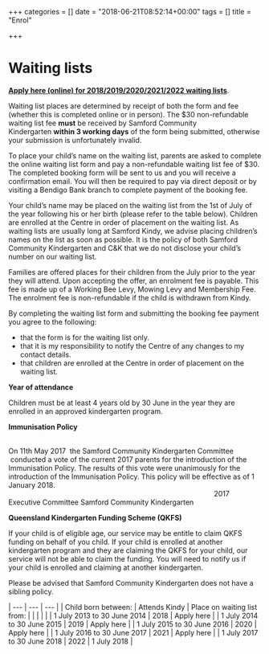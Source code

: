 +++
categories = []
date = "2018-06-21T08:52:14+00:00"
tags = []
title = "Enrol"

+++
# **Waiting lists**

[**Apply here (online) for 2018/2019/2020/2021/2022 waiting lists**](https://carlosaya.github.io/SCK/waiting-list/index.html).

Waiting list places are determined by receipt of both the form and fee (whether this is completed online or in person). The $30 non-refundable waiting list fee **must** be received by Samford Community Kindergarten **within 3 working days** of the form being submitted, otherwise your submission is unfortunately invalid.

To place your child’s name on the waiting list, parents are asked to complete the online waiting list form and pay a non-refundable waiting list fee of $30. The completed booking form will be sent to us and you will receive a confirmation email. You will then be required to pay via direct deposit or by visiting a Bendigo Bank branch to complete payment of the booking fee.

Your child’s name may be placed on the waiting list from the 1st of July of the year following his or her birth (please refer to the table below). Children are enrolled at the Centre in order of placement on the waiting list. As waiting lists are usually long at Samford Kindy, we advise placing children’s names on the list as soon as possible. It is the policy of both Samford Community Kindergarten and C&K that we do not disclose your child’s number on our waiting list.

Families are offered places for their children from the July prior to the year they will attend. Upon accepting the offer, an enrolment fee is payable. This fee is made up of a Working Bee Levy, Mowing Levy and Membership Fee. The enrolment fee is non-refundable if the child is withdrawn from Kindy.

By completing the waiting list form and submitting the booking fee payment you agree to the following:

* that the form is for the waiting list only.
* that it is my responsibility to notify the Centre of any changes to my contact details.
* that children are enrolled at the Centre in order of placement on the waiting list.

**Year of attendance**

Children must be at least 4 years old by 30 June in the year they are enrolled in an approved kindergarten program.

**Immunisation Policy**                                                                                                       

On 11th May 2017  the Samford Community Kindergarten Committee  conducted a vote of the current 2017 parents for the introduction of the Immunisation Policy. The results of this vote were unanimously for the introduction of the Immunisation Policy. This policy will be effective as of 1 January 2018.                                                                                                                                                                                                                 2017 Executive Committee Samford Community Kindergarten

**Queensland Kindergarten Funding Scheme (QKFS)**

If your child is of eligible age, our service may be entitle to claim QKFS funding on behalf of you child. If your child is enrolled at another kindergarten program and they are claiming the QKFS for your child, our service will not be able to claim the funding. You will need to notify us if your child is enrolled and claiming at another kindergarten.

Please be advised that Samford Community Kindergarten does not have a sibling policy.

| --- | --- | --- |
| Child born between: | Attends Kindy | Place on waiting list from: |
|  |  |  |
| 1 July 2013 to 30 June 2014 | 2018 | Apply here |
| 1 July 2014 to 30 June 2015 | 2019 | Apply here |
| 1 July 2015 to 30 June 2016 | 2020 | Apply here |
| 1 July 2016 to 30 June 2017 | 2021 | Apply here |
| 1 July 2017 to 30 June 2018 | 2022 | 1 July 2018 |
